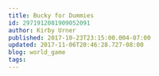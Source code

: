 ```yaml
---
title: Bucky for Dummies
id: 2971912081909052091
author: Kirby Urner
published: 2017-10-23T23:15:00.004-07:00
updated: 2017-11-06T20:46:28.727-08:00
blog: world_game
tags: 
---
```


